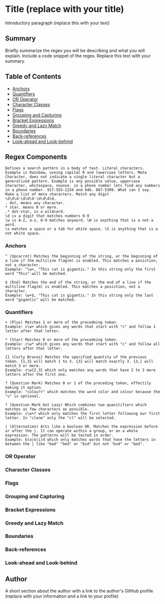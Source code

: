 # Title (replace with your title)

Introductory paragraph (replace this with your text)

## Summary

Briefly summarize the regex you will be describing and what you will explain. Include a code snippet of the regex. Replace this text with your summary.

## Table of Contents

- [Anchors](#anchors)
- [Quantifiers](#quantifiers)
- [OR Operator](#or-operator)
- [Character Classes](#character-classes)
- [Flags](#flags)
- [Grouping and Capturing](#grouping-and-capturing)
- [Bracket Expressions](#bracket-expressions)
- [Greedy and Lazy Match](#greedy-and-lazy-match)
- [Boundaries](#boundaries)
- [Back-references](#back-references)
- [Look-ahead and Look-behind](#look-ahead-and-look-behind)

## Regex Components
    Defines a search pattern in a body of text. Literal characters. Example is Rainbow, useing capital R and lowercase letters. Meta Character, does not indicate a single literal character but a generalized pattern. Example is any possible value, uppercase character, whitespace, nounse. in a phone number lets find any numbers in a phone number. 917-555-1234 and 646. 867-5309. What can I say. Make a list of meta characters. Match any digit 
    \d\d\d-\d\d\d-\d\d\d\d, 
    . dot, means any character.
    * star, means 0 or more. 
    .* dot-star, is a wildcard.
    \d is a digit that matches numbers 0-9
    \w is A-Z, a-z, 0-9 matches anyword. \W is anything that is a not a word.
    \s matches a space or a tab for white space. \S is anything that is a not white space.

### Anchors

    ^ (Upcarrot) Matches the beginning of the string, or the beginning of a line if the multiline flag(m) is enabled. This matches a posistion, not a character.
    Example: ^\w+, "This cat is gigantic." In this string only the first word "This" will be matched.

    $ (End) Matches the end of the string, or the end of a line if the multiline flag(m) is enabled. This matches a posistion, not a character.
    Example: \w+$, "This cat is gigantic." In this string only the last word "gigantic" will be matched.


### Quantifiers

    + (Plus) Matches 1 or more of the precedeing token.
    Example: c\w+ which gives any words that start with "c" and follow 1 letter after that letter.

    * (Star) Matches 0 or more of the precedeing token.
    Example: c\w* which gives any words that start with "c" and follow all letters after that letter.

    {} (Curly Braces) Matches the specified quantity of the previous token. {1,3} will match 1 to 3. {3} will match exactly 3. {3,} will match 3 or more.
    Example: c\w{2,3} which only matches any words that have 2 to 3 more letters after the first one.

    ? (Question Mark) Matches 0 or 1 of the preceding token, effectily making it option.
    Example: "colou?r" which matches the word color and colour because the "u" is optional.

    ? (Question Mark but Lazy) Which combines two quanitifiers which matches as few characters as possible.
    Example: c\w+? which only matches the first letter following our first letter. In "clone" only the "cl" will be selected.

    | (Alternation) Acts like a boolean OR. Matches the expression before or after the |. It can operate within a group, or on a whole expression. The patterns will be tested in order.
    Example: b(a|e|i)d which only matches words that have the letters in between the | like "bad" "bed" or "bid" but not "bud" or "bod".
    

### OR Operator

### Character Classes

### Flags

### Grouping and Capturing

### Bracket Expressions

### Greedy and Lazy Match

### Boundaries

### Back-references

### Look-ahead and Look-behind

## Author

A short section about the author with a link to the author's GitHub profile (replace with your information and a link to your profile)

